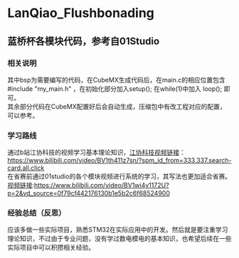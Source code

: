 # LanQiao_Flushbonading
## 蓝桥杯各模块代码，参考自01Studio
### 相关说明
其中bsp为需要编写的代码，在CubeMX生成代码后，在main.c的相应位置包含  #include "my_main.h"  ，在初始化部分加入setup();  在while(1)中加入 loop();   即可。<br>
其余部分代码在CubeMX配置好后会自动生成，压缩包中有改工程对应的配置，可以参考。
<br>

### 学习路线
通过b站江协科技的视频学习基本理论知识，[江协科技视频链接](https://www.bilibili.com/video/BV1th411z7sn/?spm_id_from=333.337.search-card.all.click)：https://www.bilibili.com/video/BV1th411z7sn/?spm_id_from=333.337.search-card.all.click<br>
在省赛前通过01studio的各个模块视频进行系统的学习，其写法也更加适合省赛。
[视频链接](https://www.bilibili.com/video/BV1wi4y1172U?p=2&vd_source=0f79cf442176130b1e5b2c6f68524900):https://www.bilibili.com/video/BV1wi4y1172U?p=2&vd_source=0f79cf442176130b1e5b2c6f68524900

### 经验总结（反思）
应该多做一些实际项目，熟悉STM32在实际应用中的开发。然后就是要注重学习理论知识，不过由于专业问题，没有学过数电模电的基本知识，也希望后续在一些实际项目中可以积攒相关经验。